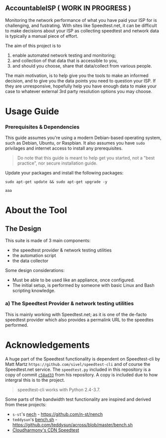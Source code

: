 AccountableISP ( WORK IN PROGRESS )
-----------------------

Monitoring the network performance of what you have paid your ISP for is challenging, and fustrating.
With sites like Speedtest.net, it can be difficult to make decisions about your ISP as collecting speedtest and network data is typically a manual piece of effort.

The aim of this project is to
  1. enable automated network testing and monitoring;
  2. and collection of that data that is accessible to you,
  3. and should you choose, share that data/collect from various people.

The main motivation, is to help give you the tools to make an informed decision, and to give you the data points you need to question your ISP. If they are unresponsive, hopefully help you have enough data to make your case to whatever external 3rd party resolution options you may choose.

# Usage Guide

### Prerequisites & Dependencies
This guide assumes you're using a modern Debian-based operating system, such as Debian, Ubuntu, or Raspbian. It also assumes you have `sudo` privilages and internet access to install any prerequisites. 

> Do note that this guide is meant to help get you started, not a "best practice", nor secure installation guide.

Update your packages and install the following packages:

 `sudo apt-get update && sudo apt-get upgrade -y`

 `aaa`


# About the Tool
## The Design

This suite is made of 3 main components:
 - the speedtest provider & network testing utilities
 - the automation script
 - the data collector

Some design considerations:
 - Must be able to be used like an appliance, once configured.
 - The initial setup, is performed by someone with basic Linux and Bash scripting knowledge.

### a) The Speedtest Provider & network testing utilities
This is mainly working with Speedtest.net; as it is one of the de-facto speedtest provider which also provides a permalink URL to the speedtes performed.

# Acknowledgements
A huge part of the Speedtest functionality is dependent on Speedtest-cli by Matt Martz
`https://github.com/sivel/speedtest-cli` and of course the Speedtest.net service. The `speedtest.py` included in this repository is a copy of commit [`c58ad33`](https://github.com/sivel/speedtest-cli/commit/c58ad3367bf27f4b4a4d5b1bca29ebd574731c5d) from his repository. A copy is included due to how intergral this is to the project. 

> speedtest-cli works with Python 2.4-3.7.

Some parts of the bandwidth test functionality are inspired and derived from these projects:

 - `s-st`'s [nech](https://github.com/n-st/nench) - https://github.com/n-st/nench
 - `teddysun`'s [bench.sh](https://github.com/teddysun/across/blob/master/bench.sh) - https://github.com/teddysun/across/blob/master/bench.sh
 - [Cloudharmony's CDN Speedtest](https://cloudharmony.com/speedtest-for-cloudflare:cdn)